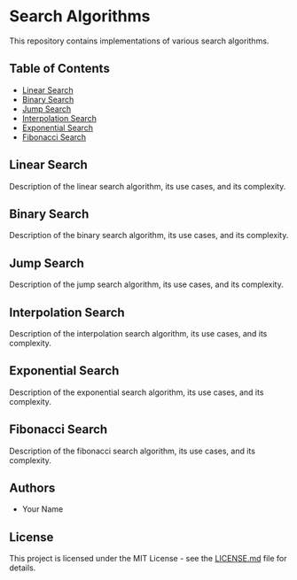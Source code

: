 # Search Algorithms

This repository contains implementations of various search algorithms.

## Table of Contents

- [Linear Search](#linear-search)
- [Binary Search](#binary-search)
- [Jump Search](#jump-search)
- [Interpolation Search](#interpolation-search)
- [Exponential Search](#exponential-search)
- [Fibonacci Search](#fibonacci-search)

## Linear Search

Description of the linear search algorithm, its use cases, and its complexity.

## Binary Search

Description of the binary search algorithm, its use cases, and its complexity.

## Jump Search

Description of the jump search algorithm, its use cases, and its complexity.

## Interpolation Search

Description of the interpolation search algorithm, its use cases, and its complexity.

## Exponential Search

Description of the exponential search algorithm, its use cases, and its complexity.

## Fibonacci Search

Description of the fibonacci search algorithm, its use cases, and its complexity.

## Authors

- Your Name

## License

This project is licensed under the MIT License - see the [LICENSE.md](LICENSE.md) file for details.